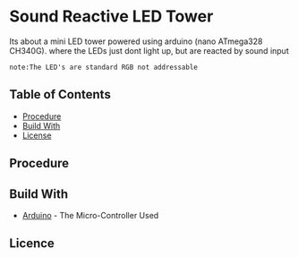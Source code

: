 # Sound Reactive LED Tower
Its about a mini LED tower powered using arduino (nano ATmega328 CH340G). 
where the LEDs just dont light up, but are reacted by sound input
```
note:The LED's are standard RGB not addressable
```
## Table of Contents

- [Procedure](#procedure)
- [Build With](#buildWith)
- [License](#license)

## Procedure

## Build With
* [Arduino](https://www.arduino.cc/en/Guide/HomePage) - The Micro-Controller Used

## Licence
